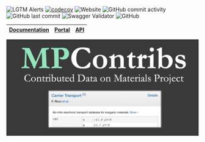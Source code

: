 ![LGTM Alerts](https://img.shields.io/lgtm/alerts/github/materialsproject/MPContribs?style=flat-square)
[![codecov](https://codecov.io/gh/materialsproject/MPContribs/branch/master/graph/badge.svg)](https://codecov.io/gh/materialsproject/MPContribs)
![Website](https://img.shields.io/website?down_color=red&down_message=down&label=API&style=flat-square&up_color=green&up_message=up&url=https%3A%2F%2Fapi.mpcontribs.org)
![GitHub commit activity](https://img.shields.io/github/commit-activity/m/materialsproject/MPContribs?style=flat-square)
![GitHub last commit](https://img.shields.io/github/last-commit/materialsproject/MPContribs?style=flat-square)
![Swagger Validator](https://img.shields.io/swagger/valid/3.0?specUrl=https%3A%2F%2Fapi.mpcontribs.org%2Fapispec.json&style=flat-square)
![GitHub](https://img.shields.io/github/license/materialsproject/MPContribs?style=flat-square)

| [Documentation](https://mpcontribs.org) | [Portal](https://portal.mpcontribs.org) | [API](https://api.mpcontribs.org) |
|-----------------------------------------|-----------------------------------------|-----------------------------------|

[![social preview](docs/MPContribsGithubSocial.png)](https://portal.mpcontribs.org)

